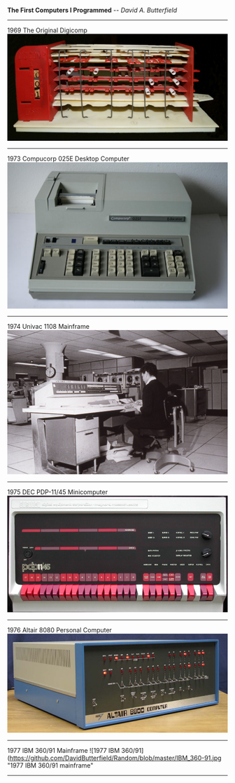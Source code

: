 **The First Computers I Programmed** -- *David A. Butterfield*

* * *
1969 The Original Digicomp
![1969 Digicomp](https://github.com/DavidButterfield/Random/blob/master/Digicomp.jpg "1969 Digicomp plastic digital computer")
* * *
1973 Compucorp 025E Desktop Computer
![1973 Compucorp 025E](https://github.com/DavidButterfield/Random/blob/master/Compucorp_025E.jpg "1973 Compucorp 025E desktop computer")
* * *
1974 Univac 1108 Mainframe
![1974 Univac 1108](https://github.com/DavidButterfield/Random/blob/master/Univac_1108.jpg "1974 Univac 1108 mainframe")
* * *
1975 DEC PDP-11/45 Minicomputer
![1975 PDP-11/45](https://github.com/DavidButterfield/Random/blob/master/pdp11-45.jpg "1975 Digital Equipment Corporation PDP-11/45 minicomputer")
* * *
1976 Altair 8080 Personal Computer
![1976 Altair 8080](https://github.com/DavidButterfield/Random/blob/master/Altair_8080.jpg "1976 Altair 8080 personal computer")
* * *
1977 IBM 360/91 Mainframe
![1977 IBM 360/91](https://github.com/DavidButterfield/Random/blob/master/IBM_360-91.jpg "1977 IBM 360/91 mainframe"
* * *

